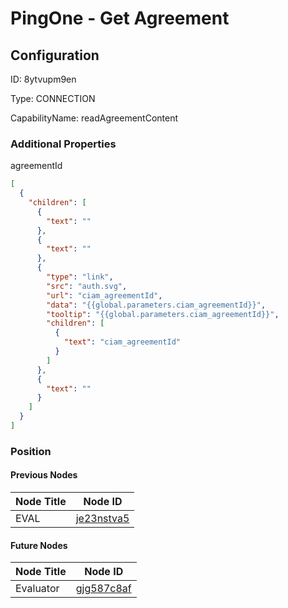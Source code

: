 # PingOne - Get Agreement
## Configuration
ID:  8ytvupm9en

Type: CONNECTION 

CapabilityName: readAgreementContent






### Additional Properties
agreementId
```json 
[
  {
    "children": [
      {
        "text": ""
      },
      {
        "text": ""
      },
      {
        "type": "link",
        "src": "auth.svg",
        "url": "ciam_agreementId",
        "data": "{{global.parameters.ciam_agreementId}}",
        "tooltip": "{{global.parameters.ciam_agreementId}}",
        "children": [
          {
            "text": "ciam_agreementId"
          }
        ]
      },
      {
        "text": ""
      }
    ]
  }
]
```





### Position

#### Previous Nodes
| Node Title | Node ID |
| :------------- | ------------ |
| EVAL | [je23nstva5](./je23nstva5.md) | 
 
 #### Future Nodes
| Node Title | Node ID |
| :------------- | ------------ |
| Evaluator |[gjg587c8af](./gjg587c8af.md) | 